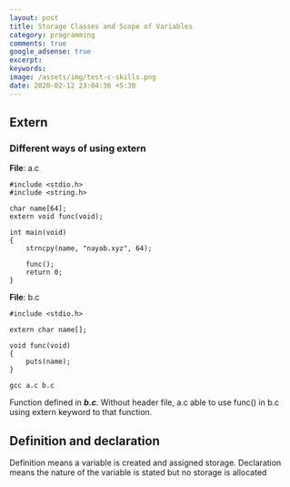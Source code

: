 ```yaml
---
layout: post
title: Storage Classes and Scope of Variables
category: programming
comments: true
google_adsense: true
excerpt:
keywords:
image: /assets/img/test-c-skills.png
date: 2020-02-12 23:04:36 +5:30
---
```

## Extern
### Different ways of using extern
**File**: a.c
```
#include <stdio.h>
#include <string.h>

char name[64];
extern void func(void);

int main(void)
{
    strncpy(name, "nayab.xyz", 64);

    func();
    return 0;
}
```
**File**: b.c
```
#include <stdio.h>

extern char name[];

void func(void)
{
    puts(name);
}
```
```
gcc a.c b.c
```
Function defined in ***b.c***. Without header file, a.c able to use func() in b.c using extern keyword to that function.
## Definition and declaration
Definition means a variable is created and assigned storage.
Declaration means the nature of the variable is stated but no storage is allocated
